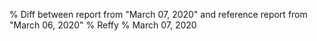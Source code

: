 % Diff between report from "March 07, 2020" and reference report from "March 06, 2020"
% Reffy
% March 07, 2020

